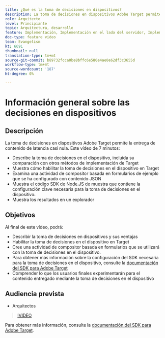 ```yaml
---
title: ¿Qué es la toma de decisiones en dispositivos?
description: La toma de decisiones en dispositivos Adobe Target permite la entrega de contenido de latencia casi nula. Vea este vídeo para obtener más información sobre la toma de decisiones en el dispositivo y cómo habilitarla.
role: Arquitecto
level: Principiante
topic: Arquitectura, desarrollo
feature: Implementación, Implementación en el lado del servidor, Implementación en el lado del cliente
doc-type: feature video
team: Evangelism
kt: 6691
thumbnail: null
translation-type: tm+mt
source-git-commit: b89732fcca0be8bffc6e580e4ae0e62df3c3655d
workflow-type: tm+mt
source-wordcount: '187'
ht-degree: 0%

---
```



# Información general sobre las decisiones en dispositivos

## Descripción

La toma de decisiones en dispositivos Adobe Target permite la entrega de contenido de latencia casi nula. Este vídeo de 7 minutos:

* Describe la toma de decisiones en el dispositivo, incluida su comparación con otros métodos de implementación de Target
* Muestra cómo habilitar la toma de decisiones en el dispositivo en Target
* Examina una actividad de compositor basada en formularios de ejemplo que se ha configurado con contenido JSON
* Muestra el código SDK de Node.JS de muestra que contiene la configuración clave necesaria para la toma de decisiones en el dispositivo.
* Muestra los resultados en un explorador

## Objetivos

Al final de este vídeo, podrá:

* Describir la toma de decisiones en dispositivos y sus ventajas
* Habilitar la toma de decisiones en el dispositivo en Target
* Cree una actividad de compositor basada en formularios que se utilizará con la toma de decisiones en el dispositivo.
* Para obtener más información sobre la configuración del SDK necesaria para la toma de decisiones en el dispositivo, consulte la [documentación del SDK para Adobe Target](https://adobetarget-sdks.gitbook.io/docs/on-device-decisioning/introduction-to-on-device-decisioning)
* Comprender lo que los usuarios finales experimentarán para el contenido entregado mediante la toma de decisiones en el dispositivo

## Audiencia prevista

* Arquitectos

>[!VIDEO](https://video.tv.adobe.com/v/329032/?quality=12)

Para obtener más información, consulte la [documentación del SDK para Adobe Target](https://adobetarget-sdks.gitbook.io/docs/on-device-decisioning/introduction-to-on-device-decisioning).